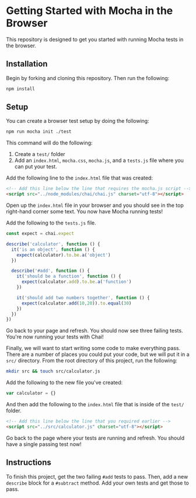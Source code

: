 # Getting Started with Mocha in the Browser

This repository is designed to get you started with running Mocha tests in the browser.

## Installation

Begin by forking and cloning this repository. Then run the following:

```bash
npm install
```

## Setup

You can create a browser test setup by doing the following:

```bash
npm run mocha init ./test
```

This command will do the following:

1. Create a `test/` folder
1. Add an `index.html`, `mocha.css`, `mocha.js`, and a `tests.js` file where you can put your test.

Add the following line to the `index.html` file that was created:

```html
<!-- Add this line below the line that requires the mocha.js script -->
<script src="../node_modules/chai/chai.js" charset="utf-8"></script>
```

Open up the `index.html` file in your browser and you should see in the top right-hand corner some text. You now have Mocha running tests!

Add the following to the `tests.js` file.

```js
const expect = chai.expect

describe('calculator', function () {
  it('is an object', function () {
    expect(calculator).to.be.a('object')
  })

  describe('#add', function () {
    it('should be a function', function () {
      expect(calculator.add).to.be.a('function')
    })

    it('should add two numbers together', function () {
      expect(calculator.add(10,20)).to.equal(30)
    })
  })
})
```

Go back to your page and refresh. You should now see three failing tests. You're now running your tests with Chai!

Finally, we will want to start writing some code to make everything pass. There are a number of places you could put your code, but we will put it in a `src/` directory. From the root directory of this project, run the following:

```bash
mkdir src && touch src/calculator.js
```

Add the following to the new file you've created:

```js
var calculator = {}
```

And then add the following to the `index.html` file that is inside of the `test/` folder.

```html
<!-- Add this line below the line that you required earlier -->
<script src="../src/calculator.js" charset="utf-8"></script>
```

Go back to the page where your tests are running and refresh. You should have a single passing test now!

## Instructions

To finish this project, get the two failing `#add` tests to pass. Then, add a new `describe` block for a `#subtract` method. Add your own tests and get those to pass.
